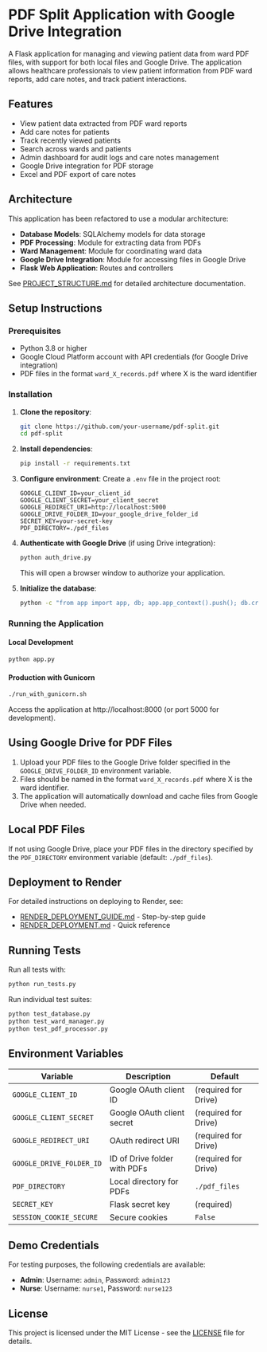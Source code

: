 # PDF Split Application with Google Drive Integration

A Flask application for managing and viewing patient data from ward PDF files, with support for both local files and Google Drive. The application allows healthcare professionals to view patient information from PDF ward reports, add care notes, and track patient interactions.

## Features

- View patient data extracted from PDF ward reports
- Add care notes for patients
- Track recently viewed patients
- Search across wards and patients
- Admin dashboard for audit logs and care notes management
- Google Drive integration for PDF storage
- Excel and PDF export of care notes

## Architecture

This application has been refactored to use a modular architecture:

- **Database Models**: SQLAlchemy models for data storage
- **PDF Processing**: Module for extracting data from PDFs
- **Ward Management**: Module for coordinating ward data
- **Google Drive Integration**: Module for accessing files in Google Drive
- **Flask Web Application**: Routes and controllers

See [PROJECT_STRUCTURE.md](PROJECT_STRUCTURE.md) for detailed architecture documentation.

## Setup Instructions

### Prerequisites

- Python 3.8 or higher
- Google Cloud Platform account with API credentials (for Google Drive integration)
- PDF files in the format `ward_X_records.pdf` where X is the ward identifier

### Installation

1. **Clone the repository**:
   ```bash
   git clone https://github.com/your-username/pdf-split.git
   cd pdf-split
   ```

2. **Install dependencies**:
   ```bash
   pip install -r requirements.txt
   ```

3. **Configure environment**:
   Create a `.env` file in the project root:
   ```
   GOOGLE_CLIENT_ID=your_client_id
   GOOGLE_CLIENT_SECRET=your_client_secret
   GOOGLE_REDIRECT_URI=http://localhost:5000
   GOOGLE_DRIVE_FOLDER_ID=your_google_drive_folder_id
   SECRET_KEY=your-secret-key
   PDF_DIRECTORY=./pdf_files
   ```

4. **Authenticate with Google Drive** (if using Drive integration):
   ```bash
   python auth_drive.py
   ```
   This will open a browser window to authorize your application.

5. **Initialize the database**:
   ```bash
   python -c "from app import app, db; app.app_context().push(); db.create_all(); db.create_all(bind=['audit'])"
   ```

### Running the Application

#### Local Development

```bash
python app.py
```

#### Production with Gunicorn

```bash
./run_with_gunicorn.sh
```

Access the application at http://localhost:8000 (or port 5000 for development).

## Using Google Drive for PDF Files

1. Upload your PDF files to the Google Drive folder specified in the `GOOGLE_DRIVE_FOLDER_ID` environment variable.
2. Files should be named in the format `ward_X_records.pdf` where X is the ward identifier.
3. The application will automatically download and cache files from Google Drive when needed.

## Local PDF Files

If not using Google Drive, place your PDF files in the directory specified by the `PDF_DIRECTORY` environment variable (default: `./pdf_files`).

## Deployment to Render

For detailed instructions on deploying to Render, see:
- [RENDER_DEPLOYMENT_GUIDE.md](RENDER_DEPLOYMENT_GUIDE.md) - Step-by-step guide
- [RENDER_DEPLOYMENT.md](RENDER_DEPLOYMENT.md) - Quick reference

## Running Tests

Run all tests with:
```bash
python run_tests.py
```

Run individual test suites:
```bash
python test_database.py
python test_ward_manager.py
python test_pdf_processor.py
```

## Environment Variables

| Variable | Description | Default |
|----------|-------------|---------|
| `GOOGLE_CLIENT_ID` | Google OAuth client ID | (required for Drive) |
| `GOOGLE_CLIENT_SECRET` | Google OAuth client secret | (required for Drive) |
| `GOOGLE_REDIRECT_URI` | OAuth redirect URI | (required for Drive) |
| `GOOGLE_DRIVE_FOLDER_ID` | ID of Drive folder with PDFs | (required for Drive) |
| `PDF_DIRECTORY` | Local directory for PDFs | `./pdf_files` |
| `SECRET_KEY` | Flask secret key | (required) |
| `SESSION_COOKIE_SECURE` | Secure cookies | `False` |

## Demo Credentials

For testing purposes, the following credentials are available:
- **Admin**: Username: `admin`, Password: `admin123`
- **Nurse**: Username: `nurse1`, Password: `nurse123`

## License

This project is licensed under the MIT License - see the [LICENSE](LICENSE) file for details.
